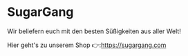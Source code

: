 # SugarGang

Wir beliefern euch mit den besten Süßigkeiten aus aller Welt!

Hier geht's zu unserem Shop :point_right:\:<https://sugargang.com>
